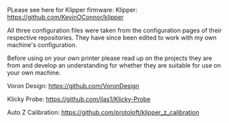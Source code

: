 PLease see here for Klipper firmware: Klipper: https://github.com/KevinOConnor/klipper

All three configuration files were taken from the configuration pages of their respective repositories.
They have since been edited to work with my own machine's configuration. 

Before using on your own printer please read up on the projects they are from and develop an understanding for whether they are suitable for use on your own machine. 
 
  Voron Design: https://github.com/VoronDesign
  
  Klicky Probe: https://github.com/jlas1/Klicky-Probe
  
  Auto Z Calibration: https://github.com/protoloft/klipper_z_calibration
